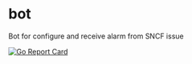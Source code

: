 # bot

Bot for configure and receive alarm from SNCF issue

[![Go Report Card](https://goreportcard.com/badge/github.com/train-cat/bot)](https://goreportcard.com/report/github.com/train-cat/bot)
